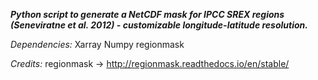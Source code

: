 ***Python script to generate a NetCDF mask for IPCC SREX regions (Seneviratne et al. 2012) - customizable longitude-latitude resolution.***

*Dependencies:*
Xarray
Numpy
regionmask

*Credits:*
regionmask -> http://regionmask.readthedocs.io/en/stable/
